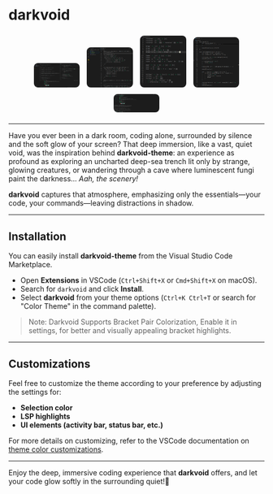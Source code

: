 # darkvoid

<p align="center">
  <img src="assets/p1.png" alt="darkvoid preview 1" width="18%" style="border-radius: 8px; margin: 5px;">
  <img src="assets/p2.png" alt="darkvoid preview 2" width="18%" style="border-radius: 8px; margin: 5px;">
  <img src="assets/p3.png" alt="darkvoid preview 3" width="18%" style="border-radius: 8px; margin: 5px;">
  <img src="assets/p4.png" alt="darkvoid preview 4" width="18%" style="border-radius: 8px; margin: 5px;">
  <img src="assets/p5.png" alt="darkvoid preview 5" width="18%" style="border-radius: 8px; margin: 5px;">
</p>

---

Have you ever been in a dark room, coding alone, surrounded by silence and the soft glow of your screen? That deep immersion, like a vast, quiet void, was the inspiration behind **darkvoid-theme**: an experience as profound as exploring an uncharted deep-sea trench lit only by strange, glowing creatures, or wandering through a cave where luminescent fungi paint the darkness... _Aah, the scenery!_

**darkvoid** captures that atmosphere, emphasizing only the essentials—your code, your commands—leaving distractions in shadow.

---

## Installation

You can easily install **darkvoid-theme** from the Visual Studio Code Marketplace.

- Open **Extensions** in VSCode (`Ctrl+Shift+X` or `Cmd+Shift+X` on macOS).
- Search for `darkvoid` and click **Install**.
- Select **darkvoid** from your theme options (`Ctrl+K Ctrl+T` or search for "Color Theme" in the command palette).

> Note: Darkvoid Supports Bracket Pair Colorization, Enable it in settings, for better and visually appealing bracket highlights.

---

## Customizations

Feel free to customize the theme according to your preference by adjusting the settings for:

- **Selection color**
- **LSP highlights**
- **UI elements (activity bar, status bar, etc.)**

For more details on customizing, refer to the VSCode documentation on [theme color customizations](https://code.visualstudio.com/docs/getstarted/theme-color-reference).

---

Enjoy the deep, immersive coding experience that **darkvoid** offers, and let your code glow softly in the surrounding quiet!🌌
